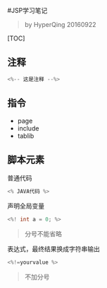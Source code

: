 #JSP学习笔记

>by HyperQing 20160922

[TOC]

## 注释
```java
<%-- 这是注释 --%>
```

## 指令

- page
- include
- tablib

## 脚本元素

普通代码

```java
<% JAVA代码 %>
```
声明全局变量
```java
<%! int a = 0; %>
```
>分号不能省略

表达式，最终结果换成字符串输出
```java
<%!=yourvalue %>
```
>不加分号
